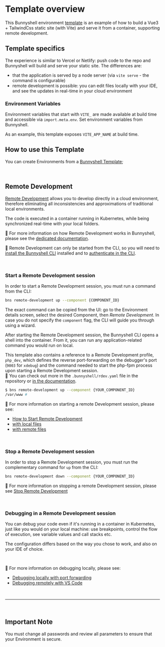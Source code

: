 # Template overview

This Bunnyshell environment [template](https://documentation.bunnyshell.com/docs/templates-what-are-templates) is an example of how to build a Vue3 + TailwindCss static site (with Vite) and serve it from a container, supporting remote development.

## Template specifics

The experience is similar to Vercel or Netlify: push code to the repo and Bunnyshell will build and serve your static site.
The differences are:

- that the application is served by a node server (via `vite serve` - the command is configurable)
- remote development is possible: you can edit files locally with your IDE, and see the updates in real-time in your cloud environment

### Environment Variables

Environment variables that start with `VITE_` are made available at build time and accessible via `import.meta.env`. Set environment variables from Bunnyshell.

As an example, this template exposes `VITE_APP_NAME` at build time.

## How to use this Template

You can create Environments from a [Bunnyshell Template](https://documentation.bunnyshell.com/docs/templates-what-are-templates);

&nbsp;

## Remote Development

[Remote Development](https://documentation.bunnyshell.com/docs/remote-development) allows you to develop directly in a cloud environment, therefore eliminating all inconsistencies and approximations of traditional local environments.

The code is executed in a container running in Kubernetes, while being synchronized real-time with your local folders.

📖 For more information on how Remote Development works in Bunnyshell, please see the [dedicated documentation](https://documentation.bunnyshell.com/docs/remote-development).

🧱 Remote Development can only be started from the CLI, so you will need to [install the Bunnyshell CLI](https://documentation.bunnyshell.com/docs/bunnyshell-cli-install) installed and to [authenticate in the CLI](https://documentation.bunnyshell.com/docs/bunnyshell-cli-authentication).

&nbsp;

### Start a Remote Development session

In order to start a Remote Development session, you must run a command from the CLI:

```bash
bns remote-development up --component {COMPONENT_ID}
```

The exact command can be copied from the UI: go to the Environment details screen, select the desired Component, then *Remote Development*. In case you do not specify the `component` flag, the CLI will guide you through using a wizard.

After starting the Remote Development session, the Bunnyshell CLI opens a shell into the container. From it, you can run any application-related command you would run on local.

This template also contains a reference to a Remote Development profile, `php_dev`, which defines the reverse port-forwarding on the debugger's port (`9003` for `xdebug`) and the command needed to start the php-fpm process upon starting a Remote Development session.  
📖 You can check out more in the `.bunnyshell/rdev.yaml` file in the repository or [in the documentation](https://documentation.bunnyshell.com/docs/remote-development-sharing-configuration).

```bash
$ bns remote-development up --component {YOUR_COMPONENT_ID}
/var/www # 
```

📖 For more information on starting a remote Development session, please see:

- [How to Start Remote Development](https://documentation.bunnyshell.com/docs/remote-development-start)
- [with local files](https://documentation.bunnyshell.com/docs/remote-development-local-files)
- [with remote files](https://documentation.bunnyshell.com/docs/remote-development-remote-files)

&nbsp;

### Stop a Remote Development session

In order to stop a Remote Development session, you must run the complementary command for `up` from the CLI:

```bash
bns remote-development down --component {YOUR_COMPONENT_ID}
```

📖 For more information on stopping a remote Development session, please see [Stop Remote Development](https://documentation.bunnyshell.com/docs/remote-development-stop)

&nbsp;

### Debugging in a Remote Development session

You can debug your code even if it's running in a container in Kubernetes, just like you would on your local machine: use breakpoints, control the flow of execution, see variable values and call stacks etc.

The configuration differs based on the way you chose to work, and also on your IDE of choice.

&nbsp;

📖 For more information on debugging locally, please see:

- [Debugging locally with port forwarding](https://documentation.bunnyshell.com/docs/remote-development-debugging)
- [Debugging remotely with VS Code](https://documentation.bunnyshell.com/docs/remote-development-configure-vs-code)

&nbsp;

---

&nbsp;

## Important Note

You must change all passwords and review all parameters to ensure that your Environment is secure.
